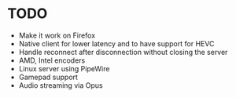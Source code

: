 

# TODO
- Make it work on Firefox
- Native client for lower latency and to have support for HEVC
- Handle reconnect after disconnection without closing the server
- AMD, Intel encoders
- Linux server using PipeWire
- Gamepad support
- Audio streaming via Opus